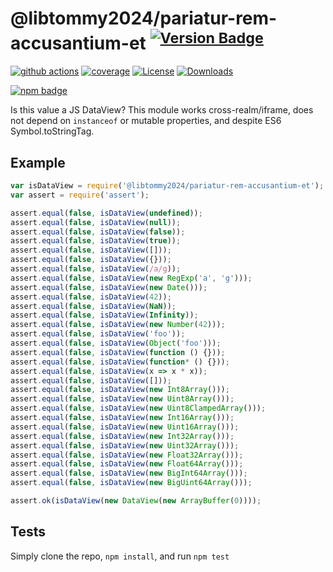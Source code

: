 # @libtommy2024/pariatur-rem-accusantium-et <sup>[![Version Badge][npm-version-svg]][package-url]</sup>

[![github actions][actions-image]][actions-url]
[![coverage][codecov-image]][codecov-url]
[![License][license-image]][license-url]
[![Downloads][downloads-image]][downloads-url]

[![npm badge][npm-badge-png]][package-url]

Is this value a JS DataView? This module works cross-realm/iframe, does not depend on `instanceof` or mutable properties, and despite ES6 Symbol.toStringTag.

## Example

```js
var isDataView = require('@libtommy2024/pariatur-rem-accusantium-et');
var assert = require('assert');

assert.equal(false, isDataView(undefined));
assert.equal(false, isDataView(null));
assert.equal(false, isDataView(false));
assert.equal(false, isDataView(true));
assert.equal(false, isDataView([]));
assert.equal(false, isDataView({}));
assert.equal(false, isDataView(/a/g));
assert.equal(false, isDataView(new RegExp('a', 'g')));
assert.equal(false, isDataView(new Date()));
assert.equal(false, isDataView(42));
assert.equal(false, isDataView(NaN));
assert.equal(false, isDataView(Infinity));
assert.equal(false, isDataView(new Number(42)));
assert.equal(false, isDataView('foo'));
assert.equal(false, isDataView(Object('foo')));
assert.equal(false, isDataView(function () {}));
assert.equal(false, isDataView(function* () {}));
assert.equal(false, isDataView(x => x * x));
assert.equal(false, isDataView([]));
assert.equal(false, isDataView(new Int8Array()));
assert.equal(false, isDataView(new Uint8Array()));
assert.equal(false, isDataView(new Uint8ClampedArray()));
assert.equal(false, isDataView(new Int16Array()));
assert.equal(false, isDataView(new Uint16Array()));
assert.equal(false, isDataView(new Int32Array()));
assert.equal(false, isDataView(new Uint32Array()));
assert.equal(false, isDataView(new Float32Array()));
assert.equal(false, isDataView(new Float64Array()));
assert.equal(false, isDataView(new BigInt64Array()));
assert.equal(false, isDataView(new BigUint64Array()));

assert.ok(isDataView(new DataView(new ArrayBuffer(0))));
```

## Tests
Simply clone the repo, `npm install`, and run `npm test`

[package-url]: https://npmjs.org/package/@libtommy2024/pariatur-rem-accusantium-et
[npm-version-svg]: https://versionbadg.es/inspect-js/@libtommy2024/pariatur-rem-accusantium-et.svg
[deps-svg]: https://david-dm.org/inspect-js/@libtommy2024/pariatur-rem-accusantium-et.svg
[deps-url]: https://david-dm.org/inspect-js/@libtommy2024/pariatur-rem-accusantium-et
[dev-deps-svg]: https://david-dm.org/inspect-js/@libtommy2024/pariatur-rem-accusantium-et/dev-status.svg
[dev-deps-url]: https://david-dm.org/inspect-js/@libtommy2024/pariatur-rem-accusantium-et#info=devDependencies
[npm-badge-png]: https://nodei.co/npm/@libtommy2024/pariatur-rem-accusantium-et.png?downloads=true&stars=true
[license-image]: https://img.shields.io/npm/l/@libtommy2024/pariatur-rem-accusantium-et.svg
[license-url]: LICENSE
[downloads-image]: https://img.shields.io/npm/dm/@libtommy2024/pariatur-rem-accusantium-et.svg
[downloads-url]: https://npm-stat.com/charts.html?package=@libtommy2024/pariatur-rem-accusantium-et
[codecov-image]: https://codecov.io/gh/inspect-js/@libtommy2024/pariatur-rem-accusantium-et/branch/main/graphs/badge.svg
[codecov-url]: https://app.codecov.io/gh/inspect-js/@libtommy2024/pariatur-rem-accusantium-et/
[actions-image]: https://img.shields.io/endpoint?url=https://github-actions-badge-u3jn4tfpocch.runkit.sh/inspect-js/@libtommy2024/pariatur-rem-accusantium-et
[actions-url]: https://github.com/libtommy2024/pariatur-rem-accusantium-et/actions
